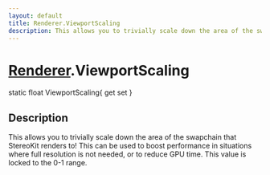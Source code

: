 ```yaml
---
layout: default
title: Renderer.ViewportScaling
description: This allows you to trivially scale down the area of the swapchain that StereoKit renders to! This can be used to boost performance in situations where full resolution is not needed, or to reduce GPU time. This value is locked to the 0-1 range.
---
```

# [Renderer]({{site.url}}/Pages/StereoKit/Renderer.html).ViewportScaling

<div class='signature' markdown='1'>
static float ViewportScaling{ get set }
</div>

## Description
This allows you to trivially scale down the area of the
swapchain that StereoKit renders to! This can be used to boost
performance in situations where full resolution is not needed, or
to reduce GPU time. This value is locked to the 0-1 range.

